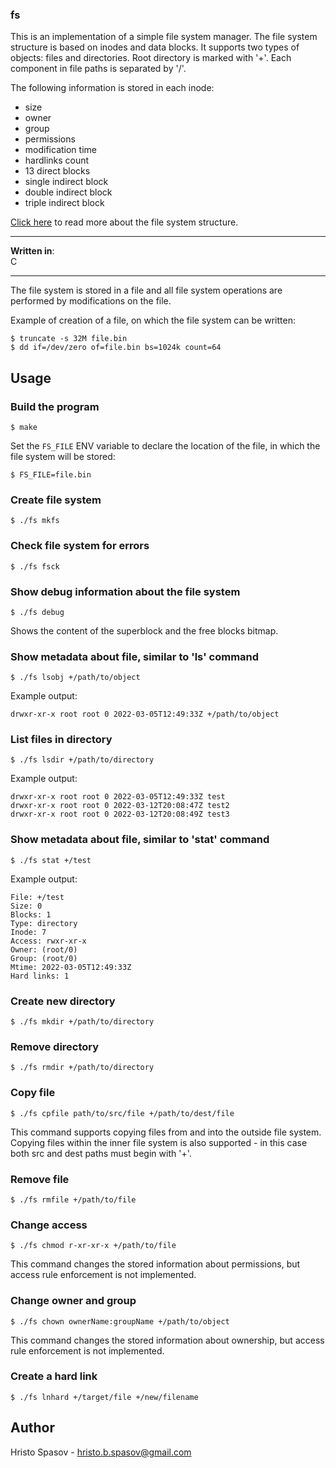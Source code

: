 

### fs
This is an implementation of a simple file system manager. The file system structure is based on inodes and data blocks. It supports two types of objects: files and directories. Root directory is marked with '+'. Each component in file paths is separated by '/'.

The following information is stored in each inode:
- size
- owner
- group
- permissions
- modification time
- hardlinks count
- 13 direct blocks
- single indirect block
- double indirect block
- triple indirect block

[Click here](./documentation.txt) to read more about the file system structure.

---

**Written in**:  
C

---
The file system is stored in a file and all file system operations are performed by modifications on the file.

Example of creation of a file, on which the file system can be written:
```
$ truncate -s 32M file.bin
$ dd if=/dev/zero of=file.bin bs=1024k count=64
```
## Usage

### Build the program
```
$ make
```

Set the ```FS_FILE``` ENV variable to declare the location of the file, in which the file system will be stored:

```
$ FS_FILE=file.bin
```

### Create file system
```
$ ./fs mkfs
```
### Check file system for errors
```
$ ./fs fsck
```
### Show debug information about the file system
```
$ ./fs debug
```
Shows the content of the superblock and the free blocks bitmap.

### Show metadata about file, similar to 'ls' command
```
$ ./fs lsobj +/path/to/object
```
Example output:
```
drwxr-xr-x root root 0 2022-03-05T12:49:33Z +/path/to/object
```
### List files in directory
```
$ ./fs lsdir +/path/to/directory
```
Example output:
```
drwxr-xr-x root root 0 2022-03-05T12:49:33Z test
drwxr-xr-x root root 0 2022-03-12T20:08:47Z test2
drwxr-xr-x root root 0 2022-03-12T20:08:49Z test3
```
### Show metadata about file, similar to 'stat' command
```
$ ./fs stat +/test
```
Example output:
```
File: +/test
Size: 0
Blocks: 1
Type: directory
Inode: 7
Access: rwxr-xr-x
Owner: (root/0)
Group: (root/0)
Mtime: 2022-03-05T12:49:33Z
Hard links: 1
```
### Create new directory
```
$ ./fs mkdir +/path/to/directory
```
### Remove directory
```
$ ./fs rmdir +/path/to/directory
```
### Copy file
```
$ ./fs cpfile path/to/src/file +/path/to/dest/file
```
This command supports copying files from and into the outside file system. Copying files within the inner file system is also supported - in this case both src and dest paths must begin with '+'.

### Remove file
```
$ ./fs rmfile +/path/to/file
```
### Change access
```
$ ./fs chmod r-xr-xr-x +/path/to/file
```
This command changes the stored information about permissions, but access rule enforcement is not implemented.

### Change owner and group
```
$ ./fs chown ownerName:groupName +/path/to/object
```
This command changes the stored information about ownership, but access rule enforcement is not implemented.

### Create a hard link
```
$ ./fs lnhard +/target/file +/new/filename
```
## Author
Hristo Spasov - [hristo.b.spasov@gmail.com](mailto:hristo.b.spasov@gmail.com)
